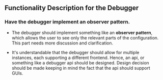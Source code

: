 ## Functionality Description for the Debugger

### Have the debugger implement an observer pattern.

* The debugger should implement something like an **observer pattern**, which allows the user to see only the relevant parts of the configuration. This part needs more discussion and clarification.

* It's understandable that the debugger should allow for multiple instances, each supporting a different frontend. Hence, an api, or something like a debugger api should be designed. Design decision should be made keeping in mind the fact that the api should support GUIs.

